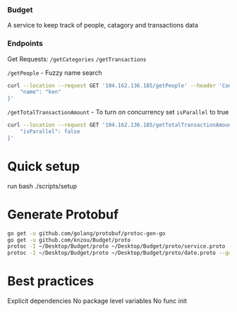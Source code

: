 ### Budget

A service to keep track of people, catagory and transactions data

### Endpoints

Get Requests:
`/getCategories`
`/getTransactions`

`/getPeople` - Fuzzy name search
```bash
curl --location --request GET '104.162.136.185/getPeople' --header 'Content-Type: application/json' --data-raw '{
    "name": "ken"
}'
```
`/getTotalTransactionAmount` - To turn on concurrency set `isParallel` to true
```bash
curl --location --request GET '104.162.136.185/getTotalTransactionAmount' --header 'Content-Type: application/json' --data-raw '{
    "isParallel": false
}'
```

# Quick setup
run bash ./scripts/setup

# Generate Protobuf 

```bash
go get -u github.com/golang/protobuf/protoc-gen-go
go get -u github.com/knzou/Budget/proto
protoc -I ~/Desktop/Budget/proto ~/Desktop/Budget/proto/service.proto --go_out=plugins=grpc:./.go/src
protoc -I ~/Desktop/Budget/proto ~/Desktop/Budget/proto/date.proto --go_out=plugins=grpc:./.go/src
```

# Best practices
Explicit dependencies
No package level variables
No func init